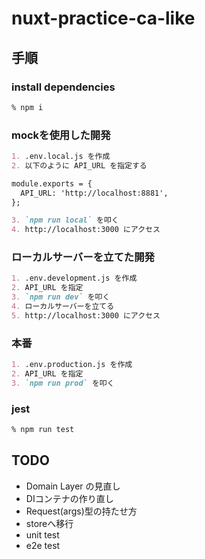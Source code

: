 # nuxt-practice-ca-like

## 手順

### install dependencies

```bash
% npm i
```

### mockを使用した開発

```markdown
1. .env.local.js を作成
2. 以下のように API_URL を指定する

module.exports = {
  API_URL: 'http://localhost:8881',
};

3. `npm run local` を叩く
4. http://localhost:3000 にアクセス
```

### ローカルサーバーを立てた開発

```markdown
1. .env.development.js を作成
2. API_URL を指定
3. `npm run dev` を叩く
4. ローカルサーバーを立てる
5. http://localhost:3000 にアクセス
```

### 本番

```markdown
1. .env.production.js を作成
2. API_URL を指定
3. `npm run prod` を叩く
```

### jest

```markdown
% npm run test
```

## TODO

- Domain Layer の見直し
- DIコンテナの作り直し
- Request(args)型の持たせ方
- storeへ移行
- unit test
- e2e test
